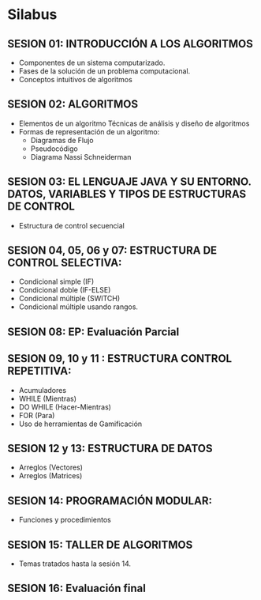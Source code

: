 # Silabus

## SESION 01: INTRODUCCIÓN A LOS ALGORITMOS 
- Componentes de un sistema computarizado. 
- Fases de la solución de un problema computacional.
- Conceptos intuitivos de algoritmos

## SESION 02: ALGORITMOS 
- Elementos de un algoritmo Técnicas de análisis y diseño de algoritmos 
- Formas de representación de un algoritmo: 
    - Diagramas de Flujo 
    - Pseudocódigo 
    - Diagrama Nassi Schneiderman

## SESION 03: EL LENGUAJE JAVA Y SU ENTORNO. DATOS, VARIABLES Y TIPOS DE ESTRUCTURAS DE CONTROL 
- Estructura de control secuencial

## SESION 04, 05, 06 y 07: ESTRUCTURA DE CONTROL SELECTIVA:
- Condicional simple (IF)
- Condicional doble (IF-ELSE)
- Condicional múltiple (SWITCH)
- Condicional múltiple usando rangos.

## SESION 08: EP: Evaluación Parcial

## SESION 09, 10 y 11 : ESTRUCTURA CONTROL REPETITIVA:
- Acumuladores
- WHILE (Mientras)
- DO WHILE (Hacer-Mientras)
- FOR (Para) 
- Uso de herramientas de Gamificación

## SESION 12 y 13: ESTRUCTURA DE DATOS
- Arreglos (Vectores)
- Arreglos (Matrices)

## SESION 14: PROGRAMACIÓN MODULAR:
- Funciones y procedimientos

## SESION 15: TALLER DE ALGORITMOS
- Temas tratados hasta la sesión 14.

## SESION 16: Evaluación final